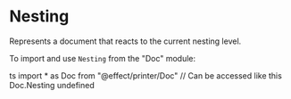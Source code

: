 # Nesting

Represents a document that reacts to the current nesting level.

To import and use `Nesting` from the "Doc" module:

ts
import \* as Doc from "@effect/printer/Doc"
// Can be accessed like this
Doc.Nesting
undefined
